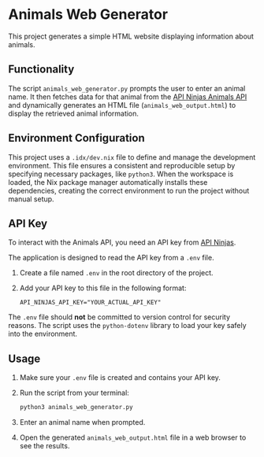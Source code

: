 # Animals Web Generator

This project generates a simple HTML website displaying information about animals.

## Functionality

The script `animals_web_generator.py` prompts the user to enter an animal name. It then fetches data for that animal from the [API Ninjas Animals API](https://api-ninjas.com/api/animals) and dynamically generates an HTML file (`animals_web_output.html`) to display the retrieved animal information.

## Environment Configuration

This project uses a `.idx/dev.nix` file to define and manage the development environment. This file ensures a consistent and reproducible setup by specifying necessary packages, like `python3`. When the workspace is loaded, the Nix package manager automatically installs these dependencies, creating the correct environment to run the project without manual setup.

## API Key

To interact with the Animals API, you need an API key from [API Ninjas](https://api-ninjas.com/api/animals).

The application is designed to read the API key from a `.env` file.

1.  Create a file named `.env` in the root directory of the project.
2.  Add your API key to this file in the following format:

    ```
    API_NINJAS_API_KEY="YOUR_ACTUAL_API_KEY"
    ```

The `.env` file should **not** be committed to version control for security reasons. The script uses the `python-dotenv` library to load your key safely into the environment.

## Usage

1.  Make sure your `.env` file is created and contains your API key.
2.  Run the script from your terminal:

    ```bash
    python3 animals_web_generator.py
    ```

3.  Enter an animal name when prompted.
4.  Open the generated `animals_web_output.html` file in a web browser to see the results.

